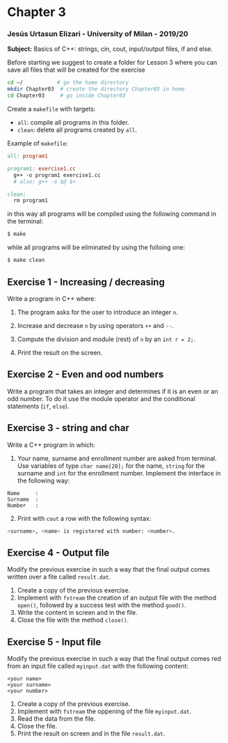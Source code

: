 # Chapter 3

### Jesús Urtasun Elizari - University of Milan - 2019/20

**Subject:** Basics of C++: strings, cin, cout, input/output files, if and else.

Before starting we suggest to create a folder for Lesson 3 where you can save all files that will be created for the exercise
```bash
cd ~/           # go the home directory
mkdir Chapter03  # create the directory Chapter03 in home
cd Chapter03     # go inside Chapter03
```
Create a `makefile` with targets:
- `all`: compile all programs in this folder.
- `clean`: delete all programs created by `all`.

Example of `makefile`:

```makefile
all: program1

program1: exercise1.cc
  g++ -o program1 exercise1.cc
  # also: g++ -o $@ $<

clean:
  rm program1
```

in this way all programs will be compiled using the following command in the terminal:
```bash
$ make
```
while all programs will be eliminated by using the folloing one:
```bash
$ make clean
```

## Exercise 1 - Increasing / decreasing

Write a program in C++ where:

1. The program asks for the user to introduce an integer `n`.

2. Increase and decrease `n` by using operators `++` and `--`.

3. Compute the division and module (rest) of `n` by an `int r = 2;`.

5. Print the result on the screen.

## Exercise 2 - Even and ood numbers

Write a program that takes an integer and determines if it is an even or an odd number.
To do it use the module operator and the conditional statements (`if`, `else`).

## Exercise 3 - string and char

Write a C++ program in which:

1. Your name, surname and enrollment number are asked from terminal. Use variables of type `char name[20];` for the name,
`string` for the surname and `int` for the enrollment number. Implement the interface in the following way:
```text
Name     :
Surname  :
Number   :
```

2. Print with `cout` a row with the following syntax:
```bash
<surname>, <name> is registered with number: <number>.
```

## Exercise 4 - Output file

Modify the previous exercise in such a way that the final output comes written over a file called `result.dat`.

1. Create a copy of the previous exercise.
2. Implement with `fstream` the creation of an output file with the method `open()`,
followed by a success test with the method `good()`.
3. Write the content in screen and in the file.
4. Close the file with the method `close()`.

## Exercise 5 - Input file

Modify the previous exercise in such a way that the final output comes red from an input file called `myinput.dat`
with the following content:
```
<your name>
<your surname>
<your number>
```

1. Create a copy of the previous exercise.
2. Implement with `fstream` the oppening of the file `myinput.dat`.
3. Read the data from the file.
4. Close the file.
5. Print the result on screen and in the file `result.dat`.
